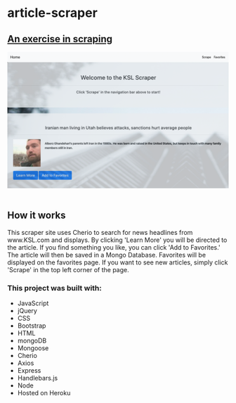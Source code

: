 # article-scraper

<h2> <a href="https://lit-scrubland-80180.herokuapp.com/">An exercise in scraping</a></h2>
<img src="./public/assets/images/14.png" alt="site image" >&nbsp;

<h2>How it works</h2>

<p>This scraper site uses Cherio to search for news headlines from www.KSL.com and displays. By clicking 'Learn More' you will be directed to the article. If you find something you like, you can click 'Add to Favorites.' The article will then be saved in a Mongo Database. Favorites will be displayed on the favorites page. If you want to see new articles, simply click 'Scrape' in the top left corner of the page.</p>

<h3>This project was built with:</h3>
<ul>
    <li>JavaScript</li>
    <li>jQuery</li>
    <li>CSS</li>
    <li>Bootstrap</li>
    <li>HTML</li>
    <li>mongoDB</li>
    <li>Mongoose</li>
    <li>Cherio</li>
    <li>Axios</li>
    <li>Express</li>
    <li>Handlebars.js</li>
    <li>Node</li>
    <li>Hosted on Heroku</li>
</ul>